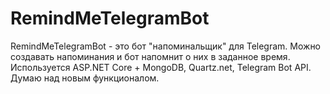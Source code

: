 # RemindMeTelegramBot
RemindMeTelegramBot - это бот "напоминальщик" для Telegram. Можно создавать напоминания и бот напомнит о них в заданное время. Используется ASP.NET Core + MongoDB, Quartz.net, Telegram Bot API. Думаю над новым функционалом.
